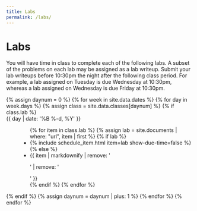```yaml
---
title: Labs
permalink: /labs/
---
```

# Labs
You will have time in class to complete each of the following labs. A subset of the problems on each lab may be assigned as a lab writeup. Submit your lab writeups before 10:30pm the night after the following class period. For example, a lab assigned on Tuesday is due Wednesday at 10:30pm, whereas a lab assigned on Wednesday is due Friday at 10:30pm.

<dl class="dl-horizontal">
  {% assign daynum = 0 %}
  {% for week in site.data.dates %}
    {% for day in week.days %}
      {% assign class = site.data.classes[daynum] %}
      {% if class.lab %}
        <dt>{{ day | date: '%B %-d, %Y' }}</dt>
        <dd>
          <ul class='list-unstyled'>
            {% for item in class.lab %}
              {% assign lab = site.documents | where: "url", item | first %}
              {% if lab %}
                <li>{% include schedule_item.html item=lab show-due-time=false %}</li>
              {% else %}
                <li>{{ item | markdownify | remove: '<p>' | remove: '</p>' }}</li>
              {% endif %}
            {% endfor %}
          </ul>
        </dd>
      {% endif %}
      {% assign daynum = daynum | plus: 1 %}
    {% endfor %}
  {% endfor %}
</dl>
